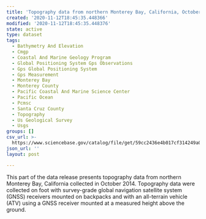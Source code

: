 ```yaml
---
title: 'Topography data from northern Monterey Bay, California, October 2014'
created: '2020-11-12T18:45:35.448366'
modified: '2020-11-12T18:45:35.448376'
state: active
type: dataset
tags:
  - Bathymetry And Elevation
  - Cmgp
  - Coastal And Marine Geology Program
  - Global Positioning System Gps Observations
  - Gps Global Positioning System
  - Gps Measurement
  - Monterey Bay
  - Monterey County
  - Pacific Coastal And Marine Science Center
  - Pacific Ocean
  - Pcmsc
  - Santa Cruz County
  - Topography
  - Us Geological Survey
  - Usgs
groups: []
csv_url: >-
  https://www.sciencebase.gov/catalog/file/get/59cc2436e4b017cf314249a0?name=mb14_oct_topo.csv
json_url: ''
layout: post

---
```

This part of the data release presents topography data from northern Monterey Bay, California collected in October 2014. Topography data were collected on foot with survey-grade global navigation satellite system (GNSS) receivers mounted on backpacks and with an all-terrain vehicle (ATV) using a GNSS receiver mounted at a measured height above the ground.
